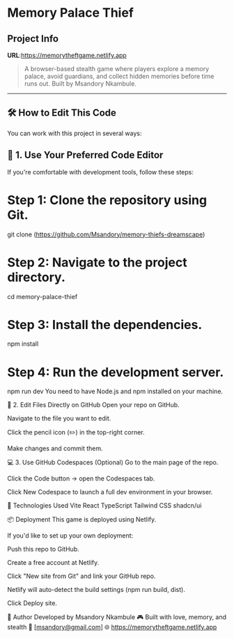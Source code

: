 # Memory Palace Thief

## Project Info

**URL**:https://memorytheftgame.netlify.app

> A browser-based stealth game where players explore a memory palace, avoid guardians, and collect hidden memories before time runs out. Built by Msandory Nkambule.

---

## 🛠️ How to Edit This Code

You can work with this project in several ways:

## 🔧 1. Use Your Preferred Code Editor

If you're comfortable with development tools, follow these steps:


# Step 1: Clone the repository using Git.
git clone (https://github.com/Msandory/memory-thiefs-dreamscape)

# Step 2: Navigate to the project directory.
cd memory-palace-thief

# Step 3: Install the dependencies.
npm install

# Step 4: Run the development server.
npm run dev
You need to have Node.js and npm installed on your machine.

📝 2. Edit Files Directly on GitHub
Open your repo on GitHub.

Navigate to the file you want to edit.

Click the pencil icon (✏️) in the top-right corner.

Make changes and commit them.

💻 3. Use GitHub Codespaces (Optional)
Go to the main page of the repo.

Click the Code button → open the Codespaces tab.

Click New Codespace to launch a full dev environment in your browser.

🚀 Technologies Used
Vite
React
TypeScript
Tailwind CSS
shadcn/ui

📦 Deployment
This game is deployed using Netlify.

If you'd like to set up your own deployment:

Push this repo to GitHub.

Create a free account at Netlify.

Click "New site from Git" and link your GitHub repo.

Netlify will auto-detect the build settings (npm run build, dist).

Click Deploy site.

👤 Author
Developed by Msandory Nkambule
🎮 Built with love, memory, and stealth
📧 [msandory@gmail.com]
🌐 https://memorytheftgame.netlify.app
